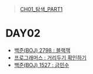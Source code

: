 > [CH01_탐색_PART1](../)

# DAY02
- [백준(BOJ) 2798 : 블랙잭](./BOJ_2798)
- [프로그래머스 : 거리두기 확인하기](./PRG_81302)
- [백준(BOJ) 1527 : 금민수](./BOJ_1527)
